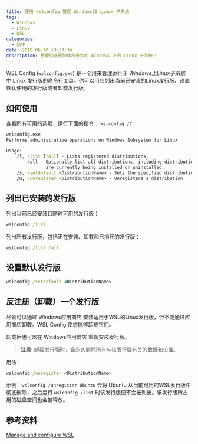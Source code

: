 ```yaml
---
title: 使用 wslconfig 管理 Windows10 Linux 子系统
tags:
  - Windows
  - Linux
  - WSL
categories: 
  - 技术
date: 2018-06-10 13:23:34
description: 想要彻底删除体积庞大的 Windows 上的 Linux 子系统？
---
```


WSL Config (`wslconfig.exe`) 是一个用来管理运行于 *Windows上Linux子系统* 中 Linux 发行版的命令行工具。你可以用它列出当前已安装的Linux发行版、设置默认使用的发行版或者卸载发行版。

<!-- MORE -->

## 如何使用

查看所有可用的选项，运行下面的指令：
`wslconfig /?`

```cmd
wslconfig.exe
Performs administrative operations on Windows Subsystem for Linux

Usage:
    /l, /list [/all] - Lists registered distributions.
        /all - Optionally list all distributions, including distributions that
               are currently being installed or uninstalled.
    /s, /setdefault <DistributionName> - Sets the specified distribution as the default.
    /u, /unregister <DistributionName> - Unregisters a distribution.
```

## 列出已安装的发行版

列出当前已经安装且随时可用的发行版：

```cmd
wslconfig /list
```

列出所有发行版，包括正在安装、卸载和已损坏的发行版：

```cmd
wslconfig /list /all
```

## 设置默认发行版

```cmd
wslconfig /setdefault <DistributionName>
```

## 反注册（卸载）一个发行版

尽管可以通过 Windows应用商店 安装适用于WSL的Linux发行版，但不能通过应用商店卸载。WSL Config 使您能够卸载它们。

卸载后也可以在 Windows应用商店 重新安装发行版。

> **注意**: 卸载发行版时，会永久删除所有与该发行版有关的数据和设置。

用法：

```cmd
wslconfig /unregister <DistributionName>
```

示例：`wslconfig /unregister Ubuntu` 会将 Ubuntu 从当前可用的WSL发行版中彻底删除，之后运行 `wslconfig /list` 时该发行版便不会被列出。该发行版所占用的磁盘空间也会被释放。

## 参考资料

[Manage and configure WSL](https://docs.microsoft.com/en-us/windows/wsl/wsl-config#managing-multiple-linux-distributions)

